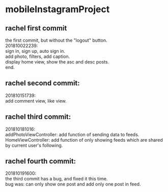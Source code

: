 # mobileInstagramProject
## rachel first commit

the first commit, but without the "logout" button.  
201810022239:  
  sign in, sign up, auto sign in.  
  add photo, filters, add caption.   
  display home view, show the asc and desc posts.  
 end.  

## rachel second commit:  
201810151739:  
add comment view, like view.

## rachel third commit:  
201810181016:  
addPhotoViewController: add function of sending data to feeds.  
HomeViewController: add function of only showing feeds which are shared by current user's following.

## rachel fourth commit:  
201810191600:  
the third commit has a bug, and fixed it this time.   
bug was: can only show one post and add only one post in feed.  



